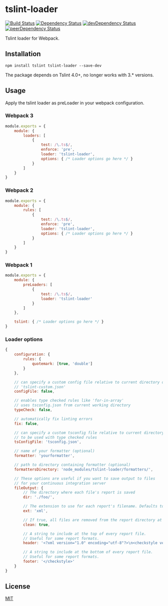# tslint-loader
[![Build Status](https://travis-ci.org/wbuchwalter/tslint-loader.svg?branch=master)](https://travis-ci.org/wbuchwalter/tslint-loader)
[![Dependency Status](https://david-dm.org/wbuchwalter/tslint-loader.svg)](https://david-dm.org/wbuchwalter/tslint-loader)
[![devDependency Status](https://david-dm.org/wbuchwalter/tslint-loader/dev-status.svg)](https://david-dm.org/wbuchwalter/tslint-loader?type=dev)
[![peerDependency Status](https://david-dm.org/wbuchwalter/tslint-loader/peer-status.svg)](https://david-dm.org/wbuchwalter/tslint-loader?type=peer)

Tslint loader for Webpack.

## Installation

``` shell
npm install tslint tslint-loader --save-dev
```

The package depends on Tslint 4.0+, no longer works with 3.* versions.

## Usage

Apply the tslint loader as preLoader in your webpack configuration.

### Webpack 3

```javascript
module.exports = {
    module: {
        loaders: [
            {
                test: /\.ts$/,
                enforce: 'pre',
                loader: 'tslint-loader',
                options: { /* Loader options go here */ }
            }
        ]
    }
}
```

### Webpack 2

```javascript
module.exports = {
    module: {
        rules: [
            {
                test: /\.ts$/,
                enforce: 'pre',
                loader: 'tslint-loader',
                options: { /* Loader options go here */ }
            }
        ]
    }
}
```

### Webpack 1

```javascript
module.exports = {
    module: {
        preLoaders: [
            {
                test: /\.ts$/,
                loader: 'tslint-loader'
            }
        ]
    },

    tslint: { /* Loader options go here */ }
}
```

### Loader options

```javascript
{
    configuration: {
        rules: {
            quotemark: [true, 'double']
        }
    },

    // can specify a custom config file relative to current directory or with absolute path
    // 'tslint-custom.json'
    configFile: false,

    // enables type checked rules like 'for-in-array'
    // uses tsconfig.json from current working directory
    typeCheck: false,

    // automatically fix linting errors
    fix: false,

    // can specify a custom tsconfig file relative to current directory or with absolute path
    // to be used with type checked rules
    tsConfigFile: 'tsconfig.json',

    // name of your formatter (optional)
    formatter: 'yourformatter',

    // path to directory containing formatter (optional)
    formattersDirectory: 'node_modules/tslint-loader/formatters/',

    // These options are useful if you want to save output to files
    // for your continuous integration server
    fileOutput: {
        // The directory where each file's report is saved
        dir: './foo/',

        // The extension to use for each report's filename. Defaults to 'txt'
        ext: 'xml',

        // If true, all files are removed from the report directory at the beginning of run
        clean: true,

        // A string to include at the top of every report file.
        // Useful for some report formats.
        header: '<?xml version="1.0" encoding="utf-8"?>\n<checkstyle version="5.7">',

        // A string to include at the bottom of every report file.
        // Useful for some report formats.
        footer: '</checkstyle>'
    }
}
```

## License

[MIT](http://www.opensource.org/licenses/mit-license.php)
